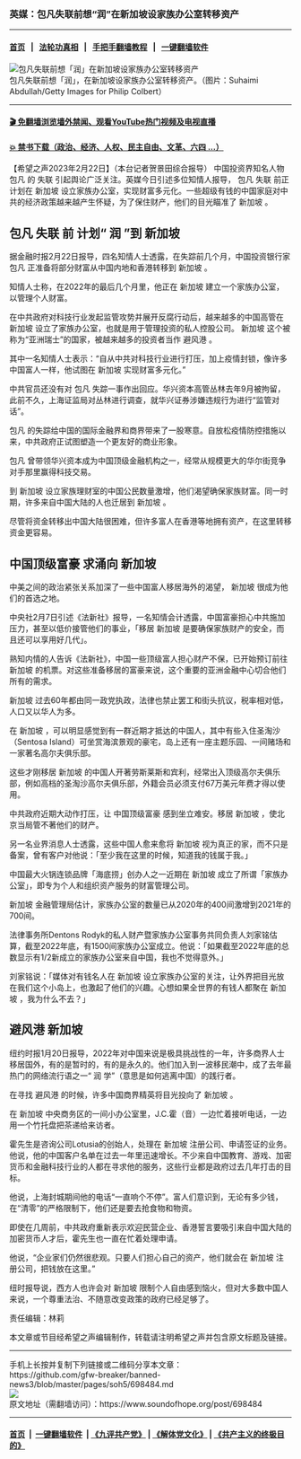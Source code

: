 ### 英媒：包凡失联前想“润”在新加坡设家族办公室转移资产
------------------------

#### [首页](https://github.com/gfw-breaker/banned-news3/blob/master/README.md) &nbsp;&nbsp;|&nbsp;&nbsp; [法轮功真相](https://github.com/begood0513/basic/blob/master/README.md)  &nbsp;&nbsp;|&nbsp;&nbsp; [手把手翻墙教程](https://github.com/gfw-breaker/guides/wiki)  &nbsp;&nbsp;|&nbsp;&nbsp; [一键翻墙软件](https://github.com/gfw-breaker/nogfw/blob/master/README.md)  



<div><img alt="包凡失联前想「润」在新加坡设家族办公室转移资产" src="https://img.soundofhope.org/2023-02/gettyimages-1456059849-1677102217815.jpg"/>
<br/><figcaption class="caption">
 包凡失联前想「润」，在新加坡设家族办公室转移资产。（图片：Suhaimi Abdullah/Getty Images for Philip Colbert）
</figcaption></div><hr/>

#### [ 🎬  免翻墙浏览墙外禁闻、观看YouTube热门视频及电视直播](https://github.com/gfw-breaker/HelloWorld)

#### [ 💥  禁书下载（政治、经济、人权、民主自由、文革、六四 ...）](https://github.com/gfw-breaker/books/blob/master/README.md)

<div><div class="Content__Wrapper sc-1bvya0-0 elmmKw article_body" data-checkusr="" itemprop="articleBody">
 <div id="post_place_1">
 </div>
 <p class="meta-top">
  <span class="meta">
   【希望之声2023年2月22日】（本台记者贺景田综合报导）
  </span>
  中国投资界知名人物
  <ok href="/term/840078">
   包凡
  </ok>
  的
  <ok href="/term/13023">
   失联
  </ok>
  引起舆论广泛关注。英媒今日引述多位知情人报导，
  <ok href="/term/840078">
   包凡
  </ok>
  <ok href="/term/13023">
   失联
  </ok>
  前正计划在
  <ok href="/term/5435">
   新加坡
  </ok>
  设立家族办公室，实现财富多元化。一些超级有钱的中国家庭对中共的经济政策越来越产生怀疑，为了保住财产，他们的目光瞄准了
  <ok href="/term/5435">
   新加坡
  </ok>
  。
 </p>
 <h2>
  <strong>
   <ok href="/term/840078">
    包凡
   </ok>
   <ok href="/term/13023">
    失联
   </ok>
   前 计划“
   <ok href="/term/105353">
    润
   </ok>
   ”到
   <ok href="/term/5435">
    新加坡
   </ok>
  </strong>
 </h2>
 <p>
  据金融时报2月22日报导，四名知情人士透露，在失踪前几个月，中国投资银行家
  <ok href="/term/840078">
   包凡
  </ok>
  正准备将部分财富从中国内地和香港转移到
  <ok href="/term/5435">
   新加坡
  </ok>
  。
 </p>
 <p>
  知情人士称，在2022年的最后几个月里，他正在
  <ok href="/term/5435">
   新加坡
  </ok>
  建立一个家族办公室，以管理个人财富。
 </p>
 <p>
  在中共政府对科技行业发起监管攻势并展开反腐行动后，越来越多的中国高管在
  <ok href="/term/5435">
   新加坡
  </ok>
  设立了家族办公室，也就是用于管理投资的私人控股公司。
  <ok href="/term/5435">
   新加坡
  </ok>
  这个被称为“亚洲瑞士”的国家，被越来越多的投资者当作
  <ok href="/term/114359">
   避风港
  </ok>
  。
 </p>
 <p>
  其中一名知情人士表示：“自从中共对科技行业进行打压，加上疫情封锁，像许多中国富人一样，他试图在
  <ok href="/term/5435">
   新加坡
  </ok>
  实现财富多元化。”
 </p>
 <p>
  中共官员还没有对
  <ok href="/term/840078">
   包凡
  </ok>
  失踪一事作出回应。华兴资本高管丛林去年9月被拘留，此前不久，上海证监局对丛林进行调查，就华兴证券涉嫌违规行为进行“监管对话”。
 </p>
 <p>
  <ok href="/term/840078">
   包凡
  </ok>
  的失踪给中国的国际金融界和商界带来了一股寒意。自放松疫情防控措施以来，中共政府正试图塑造一个更友好的商业形象。
 </p>
 <p>
  <ok href="/term/840078">
   包凡
  </ok>
  曾带领华兴资本成为中国顶级金融机构之一，经常从规模更大的华尔街竞争对手那里赢得科技交易。
 </p>
 <p>
  到
  <ok href="/term/5435">
   新加坡
  </ok>
  设立家族理财室的中国公民数量激增，他们渴望确保家族财富。同一时期，许多来自中国大陆的人也迁居到
  <ok href="/term/5435">
   新加坡
  </ok>
  。
 </p>
 <p>
  尽管将资金转移出中国大陆很困难，但许多富人在香港等地拥有资产，在这里转移资金更容易。
 </p>
 <h2>
  <strong>
   <ok href="/term/509981">
    中国顶级富豪
   </ok>
   求涌向
   <ok href="/term/5435">
    新加坡
   </ok>
  </strong>
 </h2>
 <p>
  中美之间的政治紧张关系加深了一些中国富人移居海外的渴望，
  <ok href="/term/5435">
   新加坡
  </ok>
  很成为他们的首选之地。
 </p>
 <p>
  中央社2月7日引述《法新社》报导，一名知情会计透露，中国富豪担心中共施加压力，甚至以低价接管他们的事业，「移居
  <ok href="/term/5435">
   新加坡
  </ok>
  是要确保家族财产的安全，而且还可以享用好几代」。
 </p>
 <p>
  熟知内情的人告诉《法新社》，中国一些顶级富人担心财产不保，已开始预订前往
  <ok href="/term/5435">
   新加坡
  </ok>
  的机票。对这些准备移居的富豪来说，这个重要的亚洲金融中心切合他们所有的需求。
 </p>
 <p>
  <ok href="/term/5435">
   新加坡
  </ok>
  过去60年都由同一政党执政，法律也禁止罢工和街头抗议，税率相对低，人口又以华人为多。
 </p>
 <p>
  在
  <ok href="/term/5435">
   新加坡
  </ok>
  ，可以明显感觉到有一群近期才抵达的中国人，其中有些入住圣淘沙（Sentosa Island）可坐赏海滨景观的豪宅，岛上还有一座主题乐园、一间赌场和一家著名高尔夫俱乐部。
 </p>
 <p>
  这些才刚移居
  <ok href="/term/5435">
   新加坡
  </ok>
  的中国人开著劳斯莱斯和宾利，经常出入顶级高尔夫俱乐部，例如高档的圣淘沙高尔夫俱乐部，外籍会员必须支付67万美元年费才得以使用。
 </p>
 <p>
  中共政府近期大动作打压，让
  <ok href="/term/509981">
   中国顶级富豪
  </ok>
  感到坐立难安。移居
  <ok href="/term/5435">
   新加坡
  </ok>
  ，使北京当局管不著他们的财产。
 </p>
 <p>
  另一名业界消息人士透露，这些中国人愈来愈将
  <ok href="/term/5435">
   新加坡
  </ok>
  视为真正的家，而不只是备案，曾有客户对他说：「至少我在这里的时候，知道我的钱属于我。」
 </p>
 <p>
  中国最大火锅连锁品牌「海底捞」创办人之一近期在
  <ok href="/term/5435">
   新加坡
  </ok>
  成立了所谓「家族办公室」，即专为个人和组织资产服务的财富管理公司。
 </p>
 <p>
  <ok href="/term/5435">
   新加坡
  </ok>
  金融管理局估计，家族办公室的数量已从2020年的400间激增到2021年的700间。
 </p>
 <p>
  法律事务所Dentons Rodyk的私人财产暨家族办公室事务共同负责人刘家铭估算，截至2022年底，有1500间家族办公室成立。他说：「如果截至2022年底的总数显示有1/2新成立的家族办公室来自中国，我也不觉得意外。」
 </p>
 <p>
  刘家铭说：「媒体对有钱名人在
  <ok href="/term/5435">
   新加坡
  </ok>
  设立家族办公室的关注，让外界把目光放在我们这个小岛上，也激起了他们的兴趣。心想如果全世界的有钱人都聚在
  <ok href="/term/5435">
   新加坡
  </ok>
  ，我为什么不去？」
 </p>
 <h2>
  <strong>
   <ok href="/term/114359">
    避风港
   </ok>
   <ok href="/term/5435">
    新加坡
   </ok>
  </strong>
 </h2>
 <p>
  纽约时报1月20日报导，2022年对中国来说是极具挑战性的一年，许多商界人士移居国外，有的是暂时的，有的是永久的。他们加入到一波移民潮中，成了去年最热门的网络流行语之一“
  <ok href="/term/105353">
   润
  </ok>
  学”（意思是如何逃离中国）的践行者。
 </p>
 <p>
  在寻找
  <ok href="/term/114359">
   避风港
  </ok>
  的时候，许多中国商界精英将目光投向了
  <ok href="/term/5435">
   新加坡
  </ok>
  。
 </p>
 <p>
  在
  <ok href="/term/5435">
   新加坡
  </ok>
  中央商务区的一间小办公室里，J.C.霍（音）一边忙着接听电话，一边用一个竹托盘把茶递给来访者。
 </p>
 <p>
  霍先生是咨询公司Lotusia的创始人，处理在
  <ok href="/term/5435">
   新加坡
  </ok>
  注册公司、申请签证的业务。他说，他的中国客户名单在过去一年里迅速增长。不少来自中国教育、游戏、加密货币和金融科技行业的人都在寻求他的服务，这些行业都是政府过去几年打击的目标。
 </p>
 <p>
  他说，上海封城期间他的电话“一直响个不停”。富人们意识到，无论有多少钱，在“清零”的严格限制下，他们还是要去抢食物和物资。
 </p>
 <p>
  即使在几周前，中共政府重新表示欢迎民营企业、香港誓言要吸引来自中国大陆的加密货币人才后，霍先生也一直在忙着处理申请。
 </p>
 <p>
  他说，“企业家们仍然很悲观。只要人们担心自己的资产，他们就会在
  <ok href="/term/5435">
   新加坡
  </ok>
  注册公司，把钱放在这里。”
 </p>
 <p>
  纽时报导说，西方人也许会对
  <ok href="/term/5435">
   新加坡
  </ok>
  限制个人自由感到恼火，但对大多数中国人来说，一个尊重法治、不随意改变政策的政府已经足够了。
 </p>
 <p class="meta-btm">
  责任编辑：林莉
 </p>
 <p class="meta-btm">
  本文章或节目经希望之声编辑制作，转载请注明希望之声并包含原文标题及链接。
 </p>
</div>
</div>
<hr/>
手机上长按并复制下列链接或二维码分享本文章：<br/>
https://github.com/gfw-breaker/banned-news3/blob/master/pages/soh5/698484.md <br/>
<a href='https://github.com/gfw-breaker/banned-news3/blob/master/pages/soh5/698484.md'><img src='https://github.com/gfw-breaker/banned-news3/blob/master/pages/soh5/698484.md.png'/></a> <br/>
原文地址（需翻墙访问）：https://www.soundofhope.org/post/698484


------------------------
#### [首页](https://github.com/gfw-breaker/banned-news3/blob/master/README.md) &nbsp;|&nbsp; [一键翻墙软件](https://github.com/gfw-breaker/nogfw/blob/master/README.md) &nbsp;| [《九评共产党》](https://github.com/gfw-breaker/9ping.md/blob/master/README.md#九评之一评共产党是什么) | [《解体党文化》](https://github.com/gfw-breaker/jtdwh.md/blob/master/README.md) | [《共产主义的终极目的》](https://github.com/gfw-breaker/gczydzjmd.md/blob/master/README.md)


<img src='http://gfw-breaker.win/banned-news3/pages/soh5/698484.md' width='0px' height='0px'/>